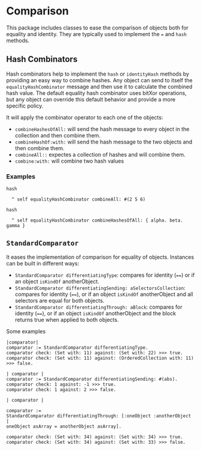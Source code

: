 # Comparison

This package includes classes to ease the comparison of objects both for equality and identity. They are typically used to implement the `=` and `hash` methods.

## Hash Combinators
Hash combinators help to implement the `hash` or `identityHash` methods by providing an easy way to combine hashes. Any object can send to itself the `equalityHashCombinator` message and then use it to calculate the combined hash value. The default equality hash combinator uses bitXor operations, but any object can override this default behavior and provide a more specific policy.

It will apply the combinator operator to each one of the objects:
- `combineHashesOfAll:` will send the hash message to every object in the collection and then combine them.
- `combineHashOf:with:` will send the hash message to the two objects and then combine them.
- `combineAll::` expectes a collection of hashes and will combine them.
- `combine:with:` will combine two hash values

### Examples

```smalltalk
hash

  ^ self equalityHashCombinator combineAll: #(2 5 6)

hash

  ^ self equalityHashCombinator combineHashesOfAll: { alpha. beta. gamma }
```

## `StandardComparator`
It eases the implementation of comparison for equality of objects. Instances can be built in different ways:

- `StandardComparator differentiatingType`: compares for identity (`==`) or if an object `isKindOf` anotherObject.
- `StandardComparator differentiatingSending: aSelectorsCollection`: compares for identity (`==`), or if an object `isKindOf` anotherObject and all selectors are equal for both objects.
- `StandardComparator differentiatingThrough: aBlock`: compares for identity (`==`), or if an object `isKindOf` anotherObject and the block returns true when applied to both objects.

Some examples

```smalltalk
|comparator|
comparator := StandardComparator differentiatingType.
comparator check: (Set with: 11) against: (Set with: 22) >>> true.
comparator check: (Set with: 11) against: (OrderedCollection with: 11) >>> false.
```

```smalltalk
| comparator |
comparator := StandardComparator differentiatingSending: #(abs).
comparator check: 1 against: -1 >>> true.
comparator check: 1 against: 2 >>> false.
```

```smalltalk
| comparator |

comparator :=
StandardComparator differentiatingThrough: [:oneObject :anotherObject |
oneObject asArray = anotherObject asArray].

comparator check: (Set with: 34) against: (Set with: 34) >>> true.
comparator check: (Set with: 34) against: (Set with: 33) >>> false.
```
